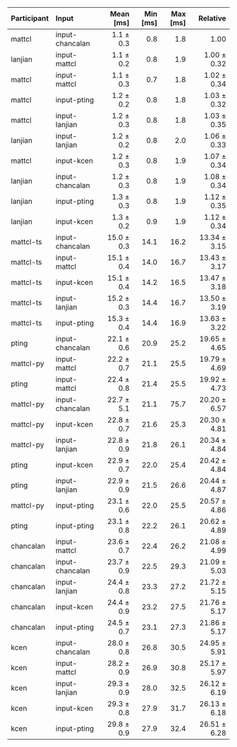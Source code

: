 | Participant | Input | Mean [ms] | Min [ms] | Max [ms] | Relative |
|:---|:---|---:|---:|---:|---:|
| mattcl | input-chancalan | 1.1 ± 0.3 | 0.8 | 1.8 | 1.00 |
| lanjian | input-mattcl | 1.1 ± 0.2 | 0.8 | 1.9 | 1.00 ± 0.32 |
| mattcl | input-mattcl | 1.1 ± 0.3 | 0.7 | 1.8 | 1.02 ± 0.34 |
| mattcl | input-pting | 1.2 ± 0.2 | 0.8 | 1.8 | 1.03 ± 0.32 |
| mattcl | input-lanjian | 1.2 ± 0.3 | 0.8 | 1.8 | 1.03 ± 0.35 |
| lanjian | input-lanjian | 1.2 ± 0.2 | 0.8 | 2.0 | 1.06 ± 0.33 |
| mattcl | input-kcen | 1.2 ± 0.3 | 0.8 | 1.9 | 1.07 ± 0.34 |
| lanjian | input-chancalan | 1.2 ± 0.3 | 0.8 | 1.9 | 1.08 ± 0.34 |
| lanjian | input-pting | 1.3 ± 0.3 | 0.8 | 1.9 | 1.12 ± 0.35 |
| lanjian | input-kcen | 1.3 ± 0.2 | 0.9 | 1.9 | 1.12 ± 0.34 |
| mattcl-ts | input-chancalan | 15.0 ± 0.3 | 14.1 | 16.2 | 13.34 ± 3.15 |
| mattcl-ts | input-mattcl | 15.1 ± 0.4 | 14.0 | 16.7 | 13.43 ± 3.17 |
| mattcl-ts | input-kcen | 15.1 ± 0.4 | 14.2 | 16.5 | 13.47 ± 3.18 |
| mattcl-ts | input-lanjian | 15.2 ± 0.3 | 14.4 | 16.7 | 13.50 ± 3.19 |
| mattcl-ts | input-pting | 15.3 ± 0.4 | 14.4 | 16.9 | 13.63 ± 3.22 |
| pting | input-chancalan | 22.1 ± 0.6 | 20.9 | 25.2 | 19.65 ± 4.65 |
| mattcl-py | input-mattcl | 22.2 ± 0.7 | 21.1 | 25.5 | 19.79 ± 4.69 |
| pting | input-mattcl | 22.4 ± 0.8 | 21.4 | 25.5 | 19.92 ± 4.73 |
| mattcl-py | input-chancalan | 22.7 ± 5.1 | 21.1 | 75.7 | 20.20 ± 6.57 |
| mattcl-py | input-kcen | 22.8 ± 0.7 | 21.6 | 25.3 | 20.30 ± 4.81 |
| mattcl-py | input-lanjian | 22.8 ± 0.9 | 21.8 | 26.1 | 20.34 ± 4.84 |
| pting | input-kcen | 22.9 ± 0.7 | 22.0 | 25.4 | 20.42 ± 4.84 |
| pting | input-lanjian | 22.9 ± 0.9 | 21.5 | 26.6 | 20.44 ± 4.87 |
| mattcl-py | input-pting | 23.1 ± 0.6 | 22.0 | 25.5 | 20.57 ± 4.86 |
| pting | input-pting | 23.1 ± 0.8 | 22.2 | 26.1 | 20.62 ± 4.89 |
| chancalan | input-mattcl | 23.6 ± 0.7 | 22.4 | 26.2 | 21.08 ± 4.99 |
| chancalan | input-chancalan | 23.7 ± 0.9 | 22.5 | 29.3 | 21.09 ± 5.03 |
| chancalan | input-lanjian | 24.4 ± 0.8 | 23.3 | 27.2 | 21.72 ± 5.15 |
| chancalan | input-kcen | 24.4 ± 0.9 | 23.2 | 27.5 | 21.76 ± 5.17 |
| chancalan | input-pting | 24.5 ± 0.7 | 23.1 | 27.3 | 21.86 ± 5.17 |
| kcen | input-chancalan | 28.0 ± 0.8 | 26.8 | 30.5 | 24.95 ± 5.91 |
| kcen | input-mattcl | 28.2 ± 0.9 | 26.9 | 30.8 | 25.17 ± 5.97 |
| kcen | input-lanjian | 29.3 ± 0.9 | 28.0 | 32.5 | 26.12 ± 6.19 |
| kcen | input-kcen | 29.3 ± 0.8 | 27.9 | 31.7 | 26.13 ± 6.18 |
| kcen | input-pting | 29.8 ± 0.9 | 27.9 | 32.4 | 26.51 ± 6.28 |
